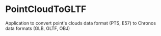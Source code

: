 # PointCloudToGLTF
Application to convert point's clouds data format (PTS, E57) to Chronos data formats (GLB, GLTF, OBJ)
